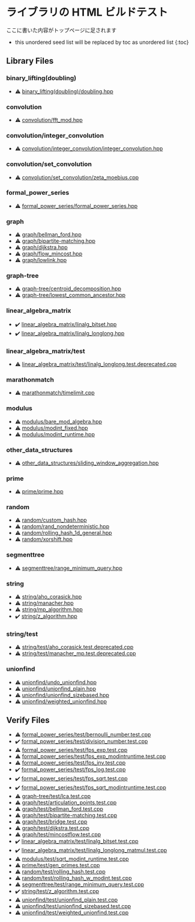 <!-- mathjax config similar to math.stackexchange -->
<script type="text/javascript" async
  src="https://cdnjs.cloudflare.com/ajax/libs/mathjax/2.7.5/MathJax.js?config=TeX-MML-AM_CHTML">
</script>
<script type="text/x-mathjax-config">
  MathJax.Hub.Config({
    TeX: { equationNumbers: { autoNumber: "AMS" }},
    tex2jax: {
      inlineMath: [ ['$','$'] ],
      processEscapes: true
    },
    "HTML-CSS": { matchFontHeight: false },
    displayAlign: "left",
    displayIndent: "2em"
  });
</script>

<script type="text/javascript" src="https://cdnjs.cloudflare.com/ajax/libs/jquery/3.4.1/jquery.min.js"></script>
<script src="https://cdn.jsdelivr.net/npm/jquery-balloon-js@1.1.2/jquery.balloon.min.js" integrity="sha256-ZEYs9VrgAeNuPvs15E39OsyOJaIkXEEt10fzxJ20+2I=" crossorigin="anonymous"></script>
<script type="text/javascript" src="assets/js/copy-button.js"></script>
<link rel="stylesheet" href="assets/css/copy-button.css" />


# ライブラリの HTML ビルドテスト

ここに書いた内容がトップページに足されます

* this unordered seed list will be replaced by toc as unordered list
{:toc}

## Library Files
### binary_lifting(doubling)
* :warning: [binary_lifting(doubling)/doubling.hpp](library/binary_lifting(doubling)/doubling.hpp.html)


### convolution
* :warning: [convolution/fft_mod.hpp](library/convolution/fft_mod.hpp.html)


### convolution/integer_convolution
* :warning: [convolution/integer_convolution/integer_convolution.hpp](library/convolution/integer_convolution/integer_convolution.hpp.html)


### convolution/set_convolution
* :warning: [convolution/set_convolution/zeta_moebius.cpp](library/convolution/set_convolution/zeta_moebius.cpp.html)


### formal_power_series
* :warning: [formal_power_series/formal_power_series.hpp](library/formal_power_series/formal_power_series.hpp.html)


### graph
* :warning: [graph/bellman_ford.hpp](library/graph/bellman_ford.hpp.html)
* :warning: [graph/bipartite-matching.hpp](library/graph/bipartite-matching.hpp.html)
* :warning: [graph/dijkstra.hpp](library/graph/dijkstra.hpp.html)
* :warning: [graph/flow_mincost.hpp](library/graph/flow_mincost.hpp.html)
* :warning: [graph/lowlink.hpp](library/graph/lowlink.hpp.html)


### graph-tree
* :warning: [graph-tree/centroid_decomposition.hpp](library/graph-tree/centroid_decomposition.hpp.html)
* :warning: [graph-tree/lowest_common_ancestor.hpp](library/graph-tree/lowest_common_ancestor.hpp.html)


### linear_algebra_matrix
* :heavy_check_mark: [linear_algebra_matrix/linalg_bitset.hpp](library/linear_algebra_matrix/linalg_bitset.hpp.html)
* :heavy_check_mark: [linear_algebra_matrix/linalg_longlong.hpp](library/linear_algebra_matrix/linalg_longlong.hpp.html)


### linear_algebra_matrix/test
* :warning: [linear_algebra_matrix/test/linalg_longlong.test.deprecated.cpp](library/linear_algebra_matrix/test/linalg_longlong.test.deprecated.cpp.html)


### marathonmatch
* :warning: [marathonmatch/timelimit.cpp](library/marathonmatch/timelimit.cpp.html)


### modulus
* :warning: [modulus/bare_mod_algebra.hpp](library/modulus/bare_mod_algebra.hpp.html)
* :warning: [modulus/modint_fixed.hpp](library/modulus/modint_fixed.hpp.html)
* :warning: [modulus/modint_runtime.hpp](library/modulus/modint_runtime.hpp.html)


### other_data_structures
* :warning: [other_data_structures/sliding_window_aggregation.hpp](library/other_data_structures/sliding_window_aggregation.hpp.html)


### prime
* :warning: [prime/prime.hpp](library/prime/prime.hpp.html)


### random
* :warning: [random/custom_hash.hpp](library/random/custom_hash.hpp.html)
* :warning: [random/rand_nondeterministic.hpp](library/random/rand_nondeterministic.hpp.html)
* :warning: [random/rolling_hash_1d_general.hpp](library/random/rolling_hash_1d_general.hpp.html)
* :warning: [random/xorshift.hpp](library/random/xorshift.hpp.html)


### segmenttree
* :warning: [segmenttree/range_minimum_query.hpp](library/segmenttree/range_minimum_query.hpp.html)


### string
* :warning: [string/aho_corasick.hpp](library/string/aho_corasick.hpp.html)
* :warning: [string/manacher.hpp](library/string/manacher.hpp.html)
* :warning: [string/mp_algorithm.hpp](library/string/mp_algorithm.hpp.html)
* :heavy_check_mark: [string/z_algorithm.hpp](library/string/z_algorithm.hpp.html)


### string/test
* :warning: [string/test/aho_corasick.test.deprecated.cpp](library/string/test/aho_corasick.test.deprecated.cpp.html)
* :warning: [string/test/manacher_mp.test.deprecated.cpp](library/string/test/manacher_mp.test.deprecated.cpp.html)


### unionfind
* :warning: [unionfind/undo_unionfind.hpp](library/unionfind/undo_unionfind.hpp.html)
* :warning: [unionfind/unionfind_plain.hpp](library/unionfind/unionfind_plain.hpp.html)
* :warning: [unionfind/unionfind_sizebased.hpp](library/unionfind/unionfind_sizebased.hpp.html)
* :warning: [unionfind/weighted_unionfind.hpp](library/unionfind/weighted_unionfind.hpp.html)


## Verify Files
* :warning: [formal_power_series/test/bernoulli_number.test.cpp](verify/formal_power_series/test/bernoulli_number.test.cpp.html)
* :heavy_check_mark: [formal_power_series/test/division_number.test.cpp](verify/formal_power_series/test/division_number.test.cpp.html)
* :warning: [formal_power_series/test/fps_exp.test.cpp](verify/formal_power_series/test/fps_exp.test.cpp.html)
* :warning: [formal_power_series/test/fps_exp_modintruntime.test.cpp](verify/formal_power_series/test/fps_exp_modintruntime.test.cpp.html)
* :warning: [formal_power_series/test/fps_inv.test.cpp](verify/formal_power_series/test/fps_inv.test.cpp.html)
* :heavy_check_mark: [formal_power_series/test/fps_log.test.cpp](verify/formal_power_series/test/fps_log.test.cpp.html)
* :heavy_check_mark: [formal_power_series/test/fps_sqrt.test.cpp](verify/formal_power_series/test/fps_sqrt.test.cpp.html)
* :heavy_check_mark: [formal_power_series/test/fps_sqrt_modintruntime.test.cpp](verify/formal_power_series/test/fps_sqrt_modintruntime.test.cpp.html)
* :warning: [graph-tree/test/lca.test.cpp](verify/graph-tree/test/lca.test.cpp.html)
* :warning: [graph/test/articulation_points.test.cpp](verify/graph/test/articulation_points.test.cpp.html)
* :warning: [graph/test/bellman_ford.test.cpp](verify/graph/test/bellman_ford.test.cpp.html)
* :warning: [graph/test/bipartite-matching.test.cpp](verify/graph/test/bipartite-matching.test.cpp.html)
* :warning: [graph/test/bridge.test.cpp](verify/graph/test/bridge.test.cpp.html)
* :warning: [graph/test/dijkstra.test.cpp](verify/graph/test/dijkstra.test.cpp.html)
* :warning: [graph/test/mincostflow.test.cpp](verify/graph/test/mincostflow.test.cpp.html)
* :heavy_check_mark: [linear_algebra_matrix/test/linalg_bitset.test.cpp](verify/linear_algebra_matrix/test/linalg_bitset.test.cpp.html)
* :heavy_check_mark: [linear_algebra_matrix/test/linalg_longlong_matmul.test.cpp](verify/linear_algebra_matrix/test/linalg_longlong_matmul.test.cpp.html)
* :warning: [modulus/test/sqrt_modint_runtime.test.cpp](verify/modulus/test/sqrt_modint_runtime.test.cpp.html)
* :warning: [prime/test/gen_primes.test.cpp](verify/prime/test/gen_primes.test.cpp.html)
* :warning: [random/test/rolling_hash.test.cpp](verify/random/test/rolling_hash.test.cpp.html)
* :warning: [random/test/rolling_hash_w_modint.test.cpp](verify/random/test/rolling_hash_w_modint.test.cpp.html)
* :warning: [segmenttree/test/range_minimum_query.test.cpp](verify/segmenttree/test/range_minimum_query.test.cpp.html)
* :heavy_check_mark: [string/test/z_algorithm.test.cpp](verify/string/test/z_algorithm.test.cpp.html)
* :warning: [unionfind/test/unionfind_plain.test.cpp](verify/unionfind/test/unionfind_plain.test.cpp.html)
* :warning: [unionfind/test/unionfind_sizebased.test.cpp](verify/unionfind/test/unionfind_sizebased.test.cpp.html)
* :warning: [unionfind/test/weighted_unionfind.test.cpp](verify/unionfind/test/weighted_unionfind.test.cpp.html)


